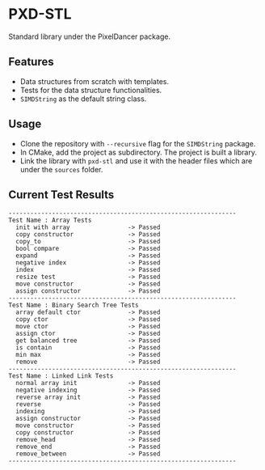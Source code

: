 # PXD-STL

Standard library under the PixelDancer package.

## Features

- Data structures from scratch with templates.
- Tests for the data structure functionalities.
- ```SIMDString``` as the default string class.

## Usage

- Clone the repository with ```--recursive``` flag for the ```SIMDString``` package.
- In CMake, add the project as subdirectory. The project is built a library.
- Link the library with ```pxd-stl``` and use it with the header files which are under the ```sources``` folder.

## Current Test Results

```
---------------------------------------------------------------
Test Name : Array Tests
  init with array                -> Passed
  copy constructor               -> Passed
  copy_to                        -> Passed
  bool compare                   -> Passed
  expand                         -> Passed
  negative index                 -> Passed
  index                          -> Passed
  resize test                    -> Passed
  move constructor               -> Passed
  assign constructor             -> Passed
---------------------------------------------------------------
Test Name : Binary Search Tree Tests
  array default ctor             -> Passed
  copy ctor                      -> Passed
  move ctor                      -> Passed
  assign ctor                    -> Passed
  get balanced tree              -> Passed
  is contain                     -> Passed
  min max                        -> Passed
  remove                         -> Passed
---------------------------------------------------------------
Test Name : Linked Link Tests
  normal array init              -> Passed
  negative indexing              -> Passed
  reverse array init             -> Passed
  reverse                        -> Passed
  indexing                       -> Passed
  assign constructor             -> Passed
  move constructor               -> Passed
  copy constructor               -> Passed
  remove_head                    -> Passed
  remove_end                     -> Passed
  remove_between                 -> Passed
---------------------------------------------------------------
```